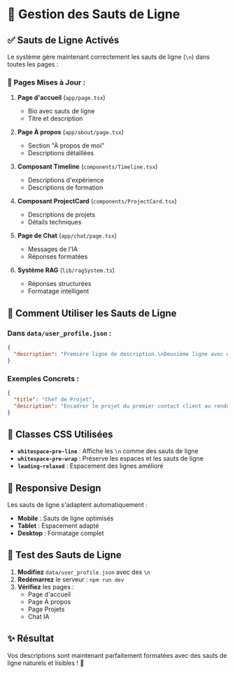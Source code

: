 # 📝 Gestion des Sauts de Ligne

## ✅ Sauts de Ligne Activés

Le système gère maintenant correctement les sauts de ligne (`\n`) dans toutes les pages :

### **📄 Pages Mises à Jour :**

1. **Page d'accueil** (`app/page.tsx`)
   - Bio avec sauts de ligne
   - Titre et description

2. **Page À propos** (`app/about/page.tsx`)
   - Section "À propos de moi"
   - Descriptions détaillées

3. **Composant Timeline** (`components/Timeline.tsx`)
   - Descriptions d'expérience
   - Descriptions de formation

4. **Composant ProjectCard** (`components/ProjectCard.tsx`)
   - Descriptions de projets
   - Détails techniques

5. **Page de Chat** (`app/chat/page.tsx`)
   - Messages de l'IA
   - Réponses formatées

6. **Système RAG** (`lib/ragSystem.ts`)
   - Réponses structurées
   - Formatage intelligent

## 🎯 Comment Utiliser les Sauts de Ligne

### **Dans `data/user_profile.json` :**

```json
{
  "description": "Première ligne de description.\nDeuxième ligne avec détails.\nTroisième ligne avec informations supplémentaires."
}
```

### **Exemples Concrets :**

```json
{
  "title": "Chef de Projet",
  "description": "Encadrer le projet du premier contact client au rendu du livrable final.\nSuperviser les projets clients, coordonner les équipes et rédiger les documents contractuels."
}
```

## 🔧 Classes CSS Utilisées

- **`whitespace-pre-line`** : Affiche les `\n` comme des sauts de ligne
- **`whitespace-pre-wrap`** : Préserve les espaces et les sauts de ligne
- **`leading-relaxed`** : Espacement des lignes amélioré

## 📱 Responsive Design

Les sauts de ligne s'adaptent automatiquement :
- **Mobile** : Sauts de ligne optimisés
- **Tablet** : Espacement adapté
- **Desktop** : Formatage complet

## 🧪 Test des Sauts de Ligne

1. **Modifiez** `data/user_profile.json` avec des `\n`
2. **Redémarrez** le serveur : `npm run dev`
3. **Vérifiez** les pages :
   - Page d'accueil
   - Page À propos
   - Page Projets
   - Chat IA

## ✨ Résultat

Vos descriptions sont maintenant parfaitement formatées avec des sauts de ligne naturels et lisibles ! 🎉
